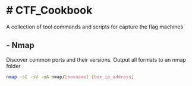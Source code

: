 <h1># CTF_Cookbook</h1>
A collection of tool commands and scripts for capture the flag machines

  <h2>- Nmap</h2>
      
  Discover common ports and their versions. Output all formats to an nmap folder
      
  ```bash
  nmap -sC -sV -oA nmap/[boxname] [box_ip_address]
  ```
